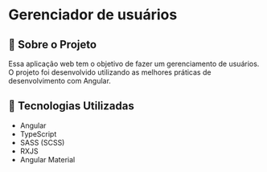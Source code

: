 # Gerenciador de usuários

## 📱 Sobre o Projeto

Essa aplicação web tem o objetivo de fazer um gerenciamento de usuários. O projeto foi desenvolvido utilizando as melhores práticas de desenvolvimento com Angular.

## 🚀 Tecnologias Utilizadas

- Angular 
- TypeScript
- SASS (SCSS)
- RXJS
- Angular Material

